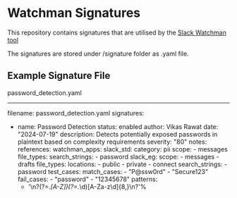 # Watchman Signatures

This repository contains signatures that are utilised by the [Slack Watchman tool](https://github.com/SvavaCapital/slack-watchman)

The signatures are stored under /signature folder as .yaml file. 

## Example Signature File

password_detection.yaml

---
filename: password_detection.yaml
signatures:

  - name: Password Detection
    status: enabled
    author: Vikas Rawat
    date: "2024-07-19"
    description: Detects potentially exposed passwords in plaintext based on complexity requirements
    severity: "80"
    notes:
    references:
    watchman_apps:
      slack_std:
        category: pii
        scope:
          - messages
        file_types:
        search_strings:
          - password
      slack_eg:
        scope:
          - messages
          - drafts
        file_types:
        locations:
          - public
          - private
          - connect
        search_strings:
          - password
    test_cases:
      match_cases:
        - "P@ssw0rd"
        - "Secure123"
      fail_cases:
        - "password"
        - "12345678"
    patterns:
      - '\n?(?=.*[A-Z])(?=.*\d)[A-Za-z\d]{8,}\n?'% 
